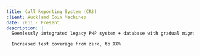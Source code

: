 ```yaml
---
title: Call Reporting System (CRS)
client: Auckland Coin Machines
date: 2011 - Present
description: |
  Seemlessly integrated legacy PHP system + database with gradual migration to Rails.

  Increased test coverage from zero, to XX%
---
```

